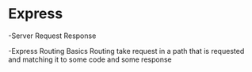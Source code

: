 # Express 
-Server 
    Request 
    Response
    
-Express Routing Basics 
    Routing take request in a path that is requested and matching it to some code and some response
    